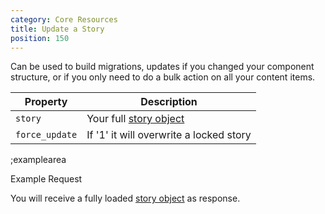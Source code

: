 ```yaml
---
category: Core Resources
title: Update a Story
position: 150
---
```


Can be used to build migrations, updates if you changed your component structure, or if you only need to do a bulk action on all your content items. 

| Property | Description |
|---|---|
| `story` | Your full [story object](#core-resources/stories/the-story-object) |
| `force_update` | If '1' it will overwrite a locked story |

;examplearea

Example Request

<RequestExample url="https://mapi.storyblok.com/v1/spaces/606/stories/2141" httpMethod="PUT" :requestObject='{"story":{"name":"Story Name","slug":"story-name","id":2141,"content":{"component":"page","body":[]}},"force_update": 1}'></RequestExample>

You will receive a fully loaded [story object](#core-resources/stories/the-story-object) as response.